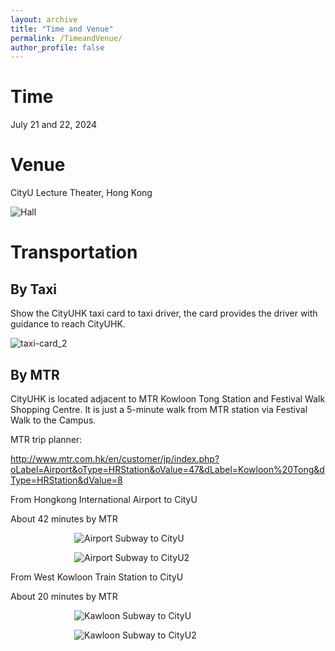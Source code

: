 ```yaml
---
layout: archive
title: "Time and Venue"
permalink: /TimeandVenue/
author_profile: false
---
```



Time
======

July 21 and 22, 2024


Venue
======

CityU Lecture Theater, Hong Kong

![Hall](https://github.com/HKGZTP/HKGZTP.github.io/assets/167737479/7b81e2ac-6500-4865-a4cd-db6dad078135)

Transportation
=====


By Taxi
-----

Show the CityUHK taxi card to taxi driver, the card provides the driver with guidance to reach CityUHK.

![taxi-card_2](https://github.com/HKGZTP/HKGZTP.github.io/assets/167737479/1cc89f67-3ee3-4096-8a1b-a108eece4c81)

By MTR
-----

CityUHK is located adjacent to MTR Kowloon Tong Station and Festival Walk Shopping Centre. It is just a 5-minute walk from MTR station via Festival Walk to the Campus.

MTR trip planner:

http://www.mtr.com.hk/en/customer/jp/index.php?oLabel=Airport&oType=HRStation&oValue=47&dLabel=Kowloon%20Tong&dType=HRStation&dValue=8


From Hongkong International Airport to CityU

About 42 minutes by MTR

<img src="https://github.com/HKGZTP/HKGZTP.github.io/assets/167737479/7061e9d7-9ce8-4d5d-9e10-a420c52f9352"   
     alt="Airport Subway to CityU"   
     style="max-width: 300px; display: block; margin: 0 auto;">

<img src="https://github.com/HKGZTP/HKGZTP.github.io/assets/167737479/be1dffd1-99a3-4047-ab34-a249d6a26620"   
     alt="Airport Subway to CityU2"   
     style="max-width: 300px; display: block; margin: 0 auto;">





From West Kowloon Train Station to CityU

About 20 minutes by MTR

<img src="https://github.com/HKGZTP/HKGZTP.github.io/assets/167737479/8e4192e1-26c4-4467-bc69-15b1eb895d18"   
     alt="Kawloon Subway to CityU"   
     style="max-width: 300px; display: block; margin: 0 auto;">



<img src="https://github.com/HKGZTP/HKGZTP.github.io/assets/167737479/5cfbaf29-66c8-472e-b102-c9225dbdeaa2"   
     alt="Kawloon Subway to CityU2"   
     style="max-width: 300px; display: block; margin: 0 auto;">







